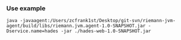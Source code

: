### Use example

`java -javaagent:/Users/zcfrank1st/Desktop/git-svn/riemann-jvm-agent/build/libs/riemann.jvm.agent-1.0-SNAPSHOT.jar -Dservice.name=hades -jar ./hades-web-1.0-SNAPSHOT.jar`